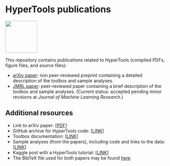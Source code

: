 <h1> HyperTools publications </h1>
<img src="https://static1.squarespace.com/static/57e18d24d482e96cd836c9f1/57e40b26cd0f689a2ff2badf/58915926d1758ec68ef249f5/1485984213751/HeusEtAl17-17.png" data-image="https://static1.squarespace.com/static/57e18d24d482e96cd836c9f1/57e40b26cd0f689a2ff2badf/58915926d1758ec68ef249f5/1485984213751/HeusEtAl17-17.png" height="100" width="100">

This repository contains publications related to HyperTools (compiled PDFs, figure files, and source files):
- [arXiv paper](https://github.com/ContextLab/hypertools-paper/tree/master/arXiv): non peer-reviewed preprint containing a detailed description of the toolbox and sample analyses.  
- [JMRL paper](https://github.com/ContextLab/hypertools-paper/tree/master/JMLR): peer-reviewed paper containing a brief description of the toolbox and sample analyses.  (Current status: accepted pending minor revisions at *Journal of Machine Learning Research*.)

<h2> Additional resources </h2>

- Link to arXiv paper: [[PDF](https://arxiv.org/abs/1701.08290)]
- GitHub archive for HyperTools code: [[LINK](https://github.com/ContextLab/hypertools)]
- Toolbox documentation: [[LINK](http://hypertools.readthedocs.io/en/latest/)]
- Sample analyses (from the papers), including code and links to the data: [[LINK](https://github.com/ContextLab/hypertools-paper-notebooks)]
- Kaggle post with a HyperTools tutorial: [[LINK](http://blog.kaggle.com/2017/04/10/exploring-the-structure-of-high-dimensional-data-with-hypertools-in-kaggle-kernels/)]
- The BibTeX file used for both papers may be found [here](https://github.com/ContextLab/cdl-bibliography)
